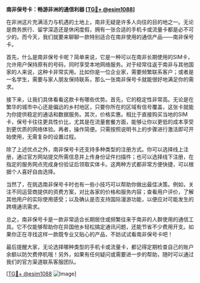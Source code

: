 **南非保号卡：畅游非洲的通信利器 [[TG💪+ @esim1088](https://t.me/s/esim1088)]**

在非洲这片充满活力与机遇的土地上，南非无疑是许多人向往的目的地之一。无论是商务旅行、留学深造还是休闲度假，拥有一张合适的手机卡或流量卡都是必不可少的。而今天，我们就要来聊聊一款特别适合在南非使用的通信产品——南非保号卡。

首先，什么是南非保号卡呢？简单来说，它是一种可以在南非长期使用的SIM卡，允许用户保持原有的号码，同时享受本地网络服务。对于经常往返于南非与其他国家的人来说，这种卡非常实用。比如你是一位企业家，需要频繁联系客户；或者是一名学生，需要与家人朋友保持联系，那么一张南非保号卡就能很好地满足你的需求。

接下来，让我们具体看看这款卡有哪些优势。首先，它的稳定性非常高。无论是在繁华的城市中心还是偏远的乡村地区，只要你所在的区域有信号覆盖，这张卡就能为你提供稳定的通话和数据服务。其次，价格实惠。相比于直接购买当地的SIM卡，保号卡往往更具性价比，尤其是在流量套餐方面，能够让你以更低的成本享受到更优质的网络体验。再者，操作简便。只需按照说明书上的步骤进行激活即可开始使用，无需复杂的设置过程。

除了上述优点之外，南非保号卡还支持多种类型的注册方式。你可以选择线上注册，通过官方网站提交所需信息并上传身份证件扫描件；也可以选择线下注册，在指定的服务网点完成身份验证后领取实体卡。这两种方式都非常方便快捷，可以根据个人喜好自由选择。

当然了，在挑选南非保号卡时也有一些小技巧可以帮助你做出最佳决策。例如，关注不同运营商提供的资费方案，对比各家的价格和服务内容；查看用户评价，了解其他用户的实际使用感受；以及确认是否支持国际漫游功能，以便应对可能发生的跨境通讯需求。

总之，南非保号卡是一款非常适合长期居住或频繁往来于南非的人群使用的通信工具。它不仅能够帮助你在异国他乡轻松搞定通讯问题，还能节省不少费用开支。如果你正在寻找这样一款既专业又贴心的产品，不妨试试看南非保号卡吧！

最后提醒大家，无论选择哪种类型的手机卡或流量卡，都记得定期检查自己的账户余额以防欠费停机哦！另外，如果有任何疑问或需要进一步的帮助，随时可以通过我们的官方渠道联系客服团队。

[[TG💪+ @esim1088](https://t.me/s/esim1088) ![Image](https://i.postimg.cc/4NQfJmqS/Snipaste-2025-05-13-00-14-12.png)]